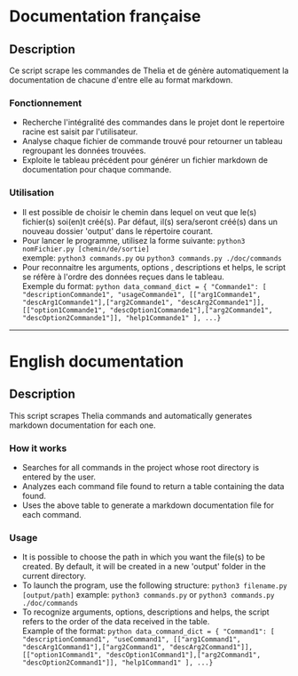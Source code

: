 # Documentation française

## Description

Ce script scrape les commandes de Thelia et de génère automatiquement la documentation de chacune d'entre elle au format markdown.

### Fonctionnement

- Recherche l'intégralité des commandes dans le projet dont le repertoire racine est saisit par l'utilisateur.
- Analyse chaque fichier de commande trouvé pour retourner un tableau regroupant les données trouvées.
- Exploite le tableau précédent pour générer un fichier markdown de documentation pour chaque commande.

### Utilisation

- Il est possible de choisir le chemin dans lequel on veut que le(s) fichier(s) soi(en)t créé(s). Par défaut, il(s) sera/seront créé(s) dans un nouveau dossier 'output' dans le répertoire courant.
- Pour lancer le programme, utilisez la forme suivante: `python3 nomFichier.py [chemin/de/sortie]`  
exemple: `python3 commands.py` ou `python3 commands.py ./doc/commands`
- Pour reconnaitre les arguments, options , descriptions et helps, le script se réfère à l'ordre des données reçues dans le tableau.  
    Exemple du format: ```python
    data_command_dict = {
    "Commande1": [
        "descriptionCommande1",
        "usageCommande1",
        [["arg1Commande1", "descArg1Commande1"],["arg2Commande1", "descArg2Commande1"]],
        [["option1Commande1", "descOption1Commande1"],["arg2Commande1", "descOption2Commande1"]],
        "help1Commande1"
    ], ...}```

________________

# English documentation

## Description

This script scrapes Thelia commands and automatically generates markdown documentation for each one.

### How it works

- Searches for all commands in the project whose root directory is entered by the user.
- Analyzes each command file found to return a table containing the data found.
- Uses the above table to generate a markdown documentation file for each command.

### Usage

- It is possible to choose the path in which you want the file(s) to be created. By default, it will be created in a new 'output' folder in the current directory.
- To launch the program, use the following structure: `python3 filename.py [output/path]`
example: `python3 commands.py` or `python3 commands.py ./doc/commands`
- To recognize arguments, options, descriptions and helps, the script refers to the order of the data received in the table.  
    Example of the format: ```python
    data_command_dict = {
    "Command1": [
        "descriptionCommand1",
        "useCommand1",
        [["arg1Command1", "descArg1Command1"],["arg2Command1", "descArg2Command1"]],
        [["option1Command1", "descOption1Command1"],["arg2Command1", "descOption2Command1"]],
        "help1Command1"
    ], ...}```
